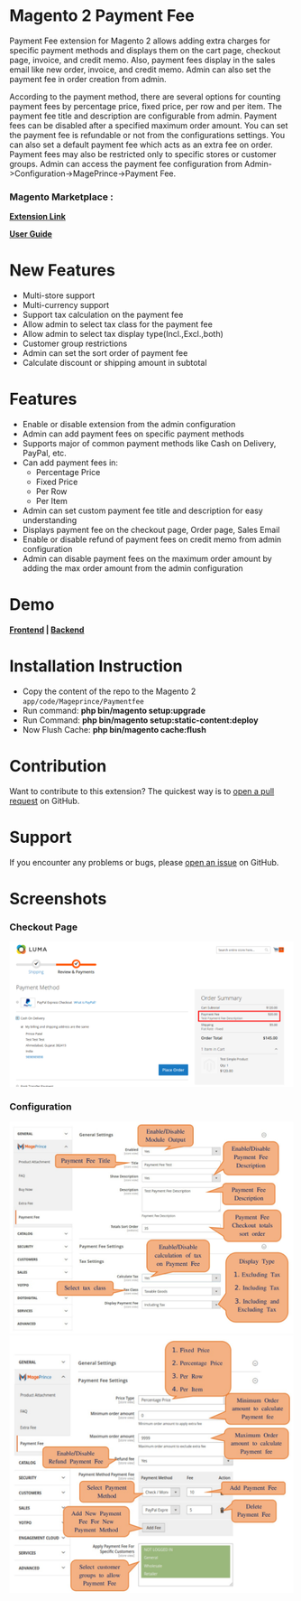 Magento 2 Payment Fee
==============================

Payment Fee extension for Magento 2 allows adding extra charges for specific payment methods and displays them on the cart page, checkout page, invoice, and credit memo. Also, payment fees display in the sales email like new order, invoice, and credit memo. Admin can also set the payment fee in order creation from admin.

According to the payment method, there are several options for counting payment fees by percentage price, fixed price, per row and per item. The payment fee title and description are configurable from admin. Payment fees can be disabled after a specified maximum order amount. You can set the payment fee is refundable or not from the configurations settings. You can also set a default payment fee which acts as an extra fee on order. Payment fees may also be restricted only to specific stores or customer groups. Admin can access the payment fee configuration from Admin->Configuration->MagePrince->Payment Fee.

<h3>Magento Marketplace : </h3>

<b><a href="https://marketplace.magento.com/prince-magento2-paymentfee.html">Extension Link</a></b>
  
<b><a href="https://marketplace.magento.com/media/catalog/product/prince-magento2-paymentfee-2-0-0-ce/user_guides.pdf">User Guide</a></b>


New Features
==============================
<ul>
<li>Multi-store support</li>
<li>Multi-currency support</li>
<li>Support tax calculation on the payment fee</li>
<li>Allow admin to select tax class for the payment fee</li>
<li>Allow admin to select tax display type(Incl.,Excl.,both)</li>
<li>Customer group restrictions</li>
<li>Admin can set the sort order of payment fee</li>
<li>Calculate discount or shipping amount in subtotal</li>
</ul>

Features
==============================

<ul>
<li>Enable or disable extension from the admin configuration</li>
<li>Admin can add payment fees on specific payment methods</li>
<li>Supports major of common payment methods like Cash on Delivery, PayPal, etc.</li>
<li>Can add payment fees in:
  <ul>
    <li>Percentage Price
    <li>Fixed Price
    <li>Per Row
    <li>Per Item
  </ul>
</li>
<li>Admin can set custom payment fee title and description for easy understanding</li>
<li>Displays payment fee on the checkout page, Order page, Sales Email</li>
<li>Enable or disable refund of payment fees on credit memo from admin configuration</li> 
<li>Admin can disable payment fees on the maximum order amount by adding the max order amount from the admin configuration</li>
</ul>

# Demo

<b><a href="http://demo2.mageprince.com/">Frontend</a>   |   <a href="http://demo2.mageprince.com/admin">Backend</a></b>

# Installation Instruction

* Copy the content of the repo to the Magento 2 `app/code/Mageprince/Paymentfee`
* Run command:
<b>php bin/magento setup:upgrade</b>
* Run Command:
<b>php bin/magento setup:static-content:deploy</b>
* Now Flush Cache: <b>php bin/magento cache:flush</b>


# Contribution

Want to contribute to this extension? The quickest way is to <a href="https://help.github.com/articles/about-pull-requests/">open a pull request</a> on GitHub.

# Support

If you encounter any problems or bugs, please <a href="https://github.com/mageprince/magento2-paymentfee/issues">open an issue</a> on GitHub.

# Screenshots

<h3>Checkout Page</h3>
<img src="https://raw.githubusercontent.com/mageprince/all-module-screenshots/master/PaymentFee/checkout_page_2.png" />

<h3>Configuration</h3>
<img src="https://raw.githubusercontent.com/mageprince/all-module-screenshots/master/PaymentFee/paymentfee-config1.jpg" />
<img src="https://raw.githubusercontent.com/mageprince/all-module-screenshots/master/PaymentFee/paymentfee-config2.jpg" />


